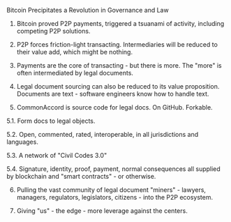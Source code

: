 Bitcoin Precipitates a Revolution in Governance and Law 

1. Bitcoin proved P2P payments, triggered a tsuanami of activity, including competing P2P solutions.

2. P2P forces friction-light transacting. Intermediaries will be reduced to their value add, which might be nothing.

3. Payments are the core of transacting - but there is more. The "more" is often intermediated by legal documents.

4. Legal document sourcing can also be reduced to its value proposition. Documents are text - software engineers know how to handle text.

5. CommonAccord is source code for legal docs. On GitHub. Forkable.

5.1. Form docs to legal objects.

5.2. Open, commented, rated, interoperable, in all jurisdictions and languages.

5.3. A network of "Civil Codes 3.0"

5.4. Signature, identity, proof, payment, normal consequences all supplied by blockchain and "smart contracts" - or otherwise.

6. Pulling the vast community of legal document "miners" - lawyers, managers, regulators, legislators, citizens - into the P2P ecosystem.

7. Giving "us" - the edge - more leverage against the centers.
